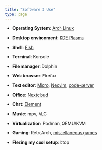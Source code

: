 ```yaml
---
title: "Software I Use"
type: page
---
```



- **Operating System**: [Arch Linux](/posts/totally-reproducible-arch/)

- **Desktop environment**: [KDE Plasma](https://www.dedoimedo.com/computers/plasma-desktop-awesome.html)

- **Shell**: [Fish](https://git.exozy.me/a/dotfiles/src/branch/main/fish/fish_variables)

- **Terminal**: Konsole

- **File manager**: Dolphin

- **Web browser**: Firefox

- **Text editor**: [Micro](https://git.exozy.me/a/dotfiles/src/branch/main/micro), [Neovim](https://git.exozy.me/a/dotfiles/src/branch/main/nvim/init.lua), [code-server](https://git.exozy.me/a/dotfiles/src/branch/main/Code%20-%20OSS/User/settings.json)

- **Office**: [Nextcloud](https://cloud.exozy.me)

- **Chat**: [Element](https://cloud.exozy.me/apps/riotchat/)

- **Music**: mpv, VLC

- **Virtualization**: Podman, QEMU/KVM

- **Gaming**: RetroArch, [miscellaneous games](../games)

- **Flexing my cool setup**: btop
